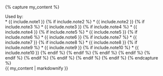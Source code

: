 {% capture my_content %}
<div class="note-title">Used by:</div>
* {{ include.note1 }}
{% if include.note2 %}
* {{ include.note2 }}
{% if include.note3 %}
* {{ include.note3 }}
{% if include.note4 %}
* {{ include.note4 }}
{% if include.note5 %}
* {{ include.note5 }}
{% if include.note6 %}
* {{ include.note6 }}
{% if include.note7 %}
* {{ include.note7 }}
{% if include.note8 %}
* {{ include.note8 }}
{% if include.note9 %}
* {{ include.note9 }}
{% if include.note10 %}
* {{ include.note10 }}
{% endif %}
{% endif %}
{% endif %}
{% endif %}
{% endif %}
{% endif %}
{% endif %}
{% endif %}
{% endif %}
{% endcapture %}
<div class="note">
{{ my_content | markdownify }}
</div>
<br/>
